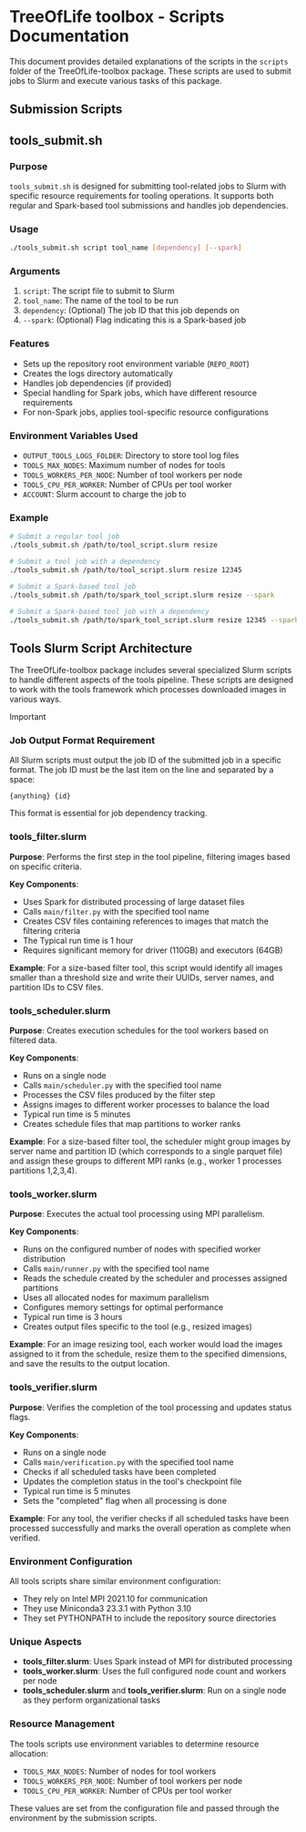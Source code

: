 # TreeOfLife toolbox - Scripts Documentation

This document provides detailed explanations of the scripts in the `scripts` folder of the TreeOfLife-toolbox
package. These scripts are used to submit jobs to Slurm and execute various tasks of this package.

## Submission Scripts

## tools_submit.sh

### Purpose

`tools_submit.sh` is designed for submitting tool-related jobs to Slurm with specific resource requirements for tooling
operations. It supports both regular and Spark-based tool submissions and handles job dependencies.

### Usage

```bash
./tools_submit.sh script tool_name [dependency] [--spark]
```

### Arguments

1. `script`: The script file to submit to Slurm
2. `tool_name`: The name of the tool to be run
3. `dependency`: (Optional) The job ID that this job depends on
4. `--spark`: (Optional) Flag indicating this is a Spark-based job

### Features

- Sets up the repository root environment variable (`REPO_ROOT`)
- Creates the logs directory automatically
- Handles job dependencies (if provided)
- Special handling for Spark jobs, which have different resource requirements
- For non-Spark jobs, applies tool-specific resource configurations

### Environment Variables Used

- `OUTPUT_TOOLS_LOGS_FOLDER`: Directory to store tool log files
- `TOOLS_MAX_NODES`: Maximum number of nodes for tools
- `TOOLS_WORKERS_PER_NODE`: Number of tool workers per node
- `TOOLS_CPU_PER_WORKER`: Number of CPUs per tool worker
- `ACCOUNT`: Slurm account to charge the job to

### Example

```bash
# Submit a regular tool job
./tools_submit.sh /path/to/tool_script.slurm resize

# Submit a tool job with a dependency
./tools_submit.sh /path/to/tool_script.slurm resize 12345

# Submit a Spark-based tool job
./tools_submit.sh /path/to/spark_tool_script.slurm resize --spark

# Submit a Spark-based tool job with a dependency
./tools_submit.sh /path/to/spark_tool_script.slurm resize 12345 --spark
```

## Tools Slurm Script Architecture

The TreeOfLife-toolbox package includes several specialized Slurm scripts to handle different aspects of the tools
pipeline. These scripts are designed to work with the tools framework which processes downloaded images in various ways.

> [!IMPORTANT]
> ### Job Output Format Requirement
>
> All Slurm scripts must output the job ID of the submitted job in a specific format. The job ID must be the last item
> on the line and separated by a space:
>
> ```
> {anything} {id}
> ```
> 
> This format is essential for job dependency tracking.

### tools_filter.slurm

**Purpose**: Performs the first step in the tool pipeline, filtering images based on specific criteria.

**Key Components**:

- Uses Spark for distributed processing of large dataset files
- Calls `main/filter.py` with the specified tool name
- Creates CSV files containing references to images that match the filtering criteria
- The Typical run time is 1 hour
- Requires significant memory for driver (110GB) and executors (64GB)

**Example**:
For a size-based filter tool, this script would identify all images smaller than a threshold size and write their UUIDs,
server names, and partition IDs to CSV files.

### tools_scheduler.slurm

**Purpose**: Creates execution schedules for the tool workers based on filtered data.

**Key Components**:

- Runs on a single node
- Calls `main/scheduler.py` with the specified tool name
- Processes the CSV files produced by the filter step
- Assigns images to different worker processes to balance the load
- Typical run time is 5 minutes
- Creates schedule files that map partitions to worker ranks

**Example**:
For a size-based filter tool, the scheduler might group images by server name and partition ID (which corresponds to a
single parquet file) and assign these groups to different MPI ranks (e.g., worker 1 processes partitions 1,2,3,4).

### tools_worker.slurm

**Purpose**: Executes the actual tool processing using MPI parallelism.

**Key Components**:

- Runs on the configured number of nodes with specified worker distribution
- Calls `main/runner.py` with the specified tool name
- Reads the schedule created by the scheduler and processes assigned partitions
- Uses all allocated nodes for maximum parallelism
- Configures memory settings for optimal performance
- Typical run time is 3 hours
- Creates output files specific to the tool (e.g., resized images)

**Example**:
For an image resizing tool, each worker would load the images assigned to it from the schedule, resize them to the
specified dimensions, and save the results to the output location.

### tools_verifier.slurm

**Purpose**: Verifies the completion of the tool processing and updates status flags.

**Key Components**:

- Runs on a single node
- Calls `main/verification.py` with the specified tool name
- Checks if all scheduled tasks have been completed
- Updates the completion status in the tool's checkpoint file
- Typical run time is 5 minutes
- Sets the "completed" flag when all processing is done

**Example**:
For any tool, the verifier checks if all scheduled tasks have been processed successfully and marks the overall
operation as complete when verified.

### Environment Configuration

All tools scripts share similar environment configuration:

- They rely on Intel MPI 2021.10 for communication
- They use Miniconda3 23.3.1 with Python 3.10
- They set PYTHONPATH to include the repository source directories

### Unique Aspects

- **tools_filter.slurm**: Uses Spark instead of MPI for distributed processing
- **tools_worker.slurm**: Uses the full configured node count and workers per node
- **tools_scheduler.slurm** and **tools_verifier.slurm**: Run on a single node as they perform organizational tasks

### Resource Management

The tools scripts use environment variables to determine resource allocation:

- `TOOLS_MAX_NODES`: Number of nodes for tool workers
- `TOOLS_WORKERS_PER_NODE`: Number of tool workers per node
- `TOOLS_CPU_PER_WORKER`: Number of CPUs per tool worker

These values are set from the configuration file and passed through the environment by the submission scripts.
